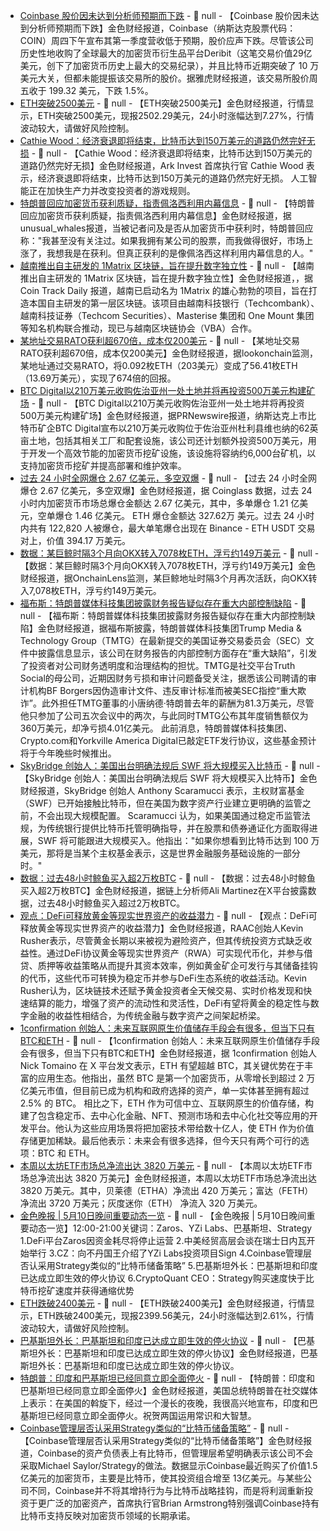 - [Coinbase 股价因未达到分析师预期而下跌](https://news.bitcoin.com/coinbase-shares-slide-after-missing-analyst-estimates/) - 📰 null - 【Coinbase 股价因未达到分析师预期而下跌】金色财经报道，Coinbase（纳斯达克股票代码：COIN）周四下午宣布其第一季度营收低于预期，股价应声下跌。尽管该公司历史性地收购了全球最大的加密货币衍生品平台Deribit（这笔交易价值29亿美元，创下了加密货币历史上最大的交易纪录），并且比特币近期突破了 10 万美元大关，但都未能提振该交易所的股价。据雅虎财经报道，该交易所股价周五收于 199.32 美元，下跌 1.5%。
- [ETH突破2500美元]() - 📰 null - 【ETH突破2500美元】金色财经报道，行情显示，ETH突破2500美元，现报2502.29美元，24小时涨幅达到7.27%，行情波动较大，请做好风险控制。
- [Cathie Wood：经济衰退即将结束，比特币达到150万美元的道路仍然完好无损](https://x.com/BTCTN/status/1921226745929199874) - 📰 null - 【Cathie Wood：经济衰退即将结束，比特币达到150万美元的道路仍然完好无损】金色财经报道，Ark Invest 首席执行官 Cathie Wood 表示，经济衰退即将结束，比特币达到150万美元的道路仍然完好无损。 人工智能正在加快生产力并改变投资者的游戏规则。
- [特朗普回应加密货币获利质疑，指责佩洛西利用内幕信息](https://x.com/unusual_whales/status/1921234022560366846) - 📰 null - 【特朗普回应加密货币获利质疑，指责佩洛西利用内幕信息】金色财经报道，据unusual_whales报道，当被记者问及是否从加密货币中获利时，特朗普回应称："我甚至没有关注过。如果我拥有某公司的股票，而我做得很好，市场上涨了，我想我是在获利。但真正获利的是像佩洛西这样利用内幕信息的人。"
- [越南推出自主研发的 1Matrix 区块链，旨在提升数字独立性]() - 📰 null - 【越南推出自主研发的 1Matrix 区块链，旨在提升数字独立性】金色财经报道，，据 Coin Track Daily 报道，越南已启动名为 1Matrix 的雄心勃勃的项目，旨在打造本国自主研发的第一层区块链。该项目由越南科技银行（Techcombank）、越南科技证券（Techcom Securities）、Masterise 集团和 One Mount 集团等知名机构联合推动，现已与越南区块链协会（VBA）合作。
- [某地址交易RATO获利超670倍，成本仅200美元](https://x.com/lookonchain/status/1921234308317970903) - 📰 null - 【某地址交易RATO获利超670倍，成本仅200美元】金色财经报道，据lookonchain监测，某地址通过交易RATO，将0.092枚ETH（203美元）变成了56.41枚ETH（13.69万美元），实现了674倍的回报。
- [BTC Digital以210万美元收购佐治亚州一处土地并将再投资500万美元构建矿场](https://www.prnewswire.com/news-releases/btc-digital-ltd-announces-successful-acquisition-of-62-acre-property-in-vienna-dooly-county-georgia-for-cryptocurrency-mining-expansion-302445906.html) - 📰 null - 【BTC Digital以210万美元收购佐治亚州一处土地并将再投资500万美元构建矿场】金色财经报道，据PRNewswire报道，纳斯达克上市比特币矿企BTC Digital宣布以210万美元收购位于佐治亚州杜利县维也纳的62英亩土地，包括其相关工厂和配套设施，该公司还计划额外投资500万美元，用于开发一个高效节能的加密货币挖矿设施，该设施将容纳约6,000台矿机，以支持加密货币挖矿并提高部署和维护效率。
- [过去 24 小时全网爆仓 2.67 亿美元，多空双爆](https://www.coinglass.com/zh/LiquidationData) - 📰 null - 【过去 24 小时全网爆仓 2.67 亿美元，多空双爆】金色财经报道，据 Coinglass 数据，过去 24 小时内加密货币市场总爆仓金额达 2.67 亿美元，其中，多单爆仓 1.21 亿美元，空单爆仓 1.46 亿美元。 
ETH 爆仓金额达 327.62万 美元。过去 24 小时内共有 122,820 人被爆仓，最大单笔爆仓出现在 Binance - ETH USDT  交易对上，价值 394.17 万美元。
- [数据：某巨鲸时隔3个月向OKX转入7078枚ETH，浮亏约149万美元](https://x.com/OnchainLens/status/1921220267445284894) - 📰 null - 【数据：某巨鲸时隔3个月向OKX转入7078枚ETH，浮亏约149万美元】金色财经报道，据OnchainLens监测，某巨鲸地址时隔3个月再次活跃，向OKX转入7,078枚ETH，浮亏约149万美元。
- [福布斯：特朗普媒体科技集团披露财务报告疑似存在重大内部控制缺陷](https://www.forbes.com/sites/zacheverson/2025/05/10/trump-media-truth-social-donald-material-weakness-sec-filing/) - 📰 null - 【福布斯：特朗普媒体科技集团披露财务报告疑似存在重大内部控制缺陷】金色财经报道，据福布斯披露，特朗普媒体科技集团Trump Media & Technology Group（TMTG）在最新提交的美国证券交易委员会（SEC）文件中披露信息显示，该公司在财务报告的内部控制方面存在“重大缺陷”，引发了投资者对公司财务透明度和治理结构的担忧。TMTG是社交平台Truth Social的母公司，近期因财务亏损和审计问题备受关注，据悉该公司聘请的审计机构BF Borgers因伪造审计文件、违反审计标准而被美SEC指控“重大欺诈”。此外担任TMTG董事的小唐纳德·特朗普去年的薪酬为81.3万美元，尽管他只参加了公司五次会议中的两次，与此同时TMTG公布其年度销售额仅为360万美元，却净亏损4.01亿美元。 
此前消息，特朗普媒体科技集团、Crypto.com和Yorkville America Digital已敲定ETF发行协议，这些基金预计将于今年晚些时候推出。
- [SkyBridge 创始人：美国出台明确法规后 SWF 将大规模买入比特币](https://cointelegraph.com/news/bitcoin-buying-sovereign-wealth-funds-united-states-legislation-anthony-scaramucci) - 📰 null - 【SkyBridge 创始人：美国出台明确法规后 SWF 将大规模买入比特币】金色财经报道，SkyBridge 创始人 Anthony Scaramucci 表示，主权财富基金（SWF）已开始接触比特币，但在美国为数字资产行业建立更明确的监管之前，不会出现大规模配置。 
Scaramucci 认为，如果美国通过稳定币监管法规，为传统银行提供比特币托管明确指导，并在股票和债券通证化方面取得进展，SWF 将可能跟进大规模买入。他指出："如果你想看到比特币达到 100 万美元，那将是当某个主权基金表示，这是世界金融服务基础设施的一部分时。"
- [数据：过去48小时鲸鱼买入超2万枚BTC]() - 📰 null - 【数据：过去48小时鲸鱼买入超2万枚BTC】金色财经报道，据链上分析师Ali Martinez在X平台披露数据，过去48小时鲸鱼买入超过2万枚BTC。
- [观点：DeFi可释放黄金等现实世界资产的收益潜力](https://cointelegraph.com/news/in-volatile-markets-rwas-like-gold-are-a-lifeline) - 📰 null - 【观点：DeFi可释放黄金等现实世界资产的收益潜力】金色财经报道，RAAC创始人Kevin Rusher表示，尽管黄金长期以来被视为避险资产，但其传统投资方式缺乏收益性。通过DeFi协议黄金等现实世界资产（RWA）可实现代币化，并参与借贷、质押等收益策略从而提升其资本效率，例如黄金矿企可发行与其储备挂钩的代币，这些代币可转换为稳定币并参与DeFi生态系统的收益活动。Kevin Rusher认为，区块链技术还赋予黄金投资者全天候交易、实时价格发现和快速结算的能力，增强了资产的流动性和灵活性，DeFi有望将黄金的稳定性与数字金融的收益性相结合，为传统金融与数字资产之间架起桥梁。
- [1confirmation 创始人：未来互联网原生价值储存手段会有很多，但当下只有BTC和ETH](https://x.com/NTmoney/status/1921188928893419687) - 📰 null - 【1confirmation 创始人：未来互联网原生价值储存手段会有很多，但当下只有BTC和ETH】金色财经报道，据 1confirmation 创始人 Nick Tomaino 在 X 平台发文表示，ETH 有望超越 BTC，其关键优势在于丰富的应用生态。他指出，虽然 BTC 是第一个加密货币，从零增长到超过 2 万亿美元市值，但目前已成为机构和政府选择的资产，单一实体甚至拥有超过 2.5% 的 BTC。 
相比之下，ETH 作为可信中立、互联网原生的价值存储，构建了包含稳定币、去中心化金融、NFT、预测市场和去中心化社交等应用的开发平台。他认为这些应用场景将把加密技术带给数十亿人，使 ETH 作为价值存储更加稀缺。最后他表示：未来会有很多选择，但今天只有两个可行的选项：BTC 和 ETH。
- [本周以太坊ETF市场总净流出达 3820 万美元]() - 📰 null - 【本周以太坊ETF市场总净流出达 3820 万美元】金色财经报道，本周以太坊ETF市场总净流出达 3820 万美元。其中，贝莱德（ETHA）净流出 420 万美元；富达（FETH）净流出 3720 万美元；灰度迷你（ETH） 净流入 320 万美元。
- [金色晚报 | 5月10日晚间重要动态一览]() - 📰 null - 【金色晚报 | 5月10日晚间重要动态一览】12:00-21:00关键词：Zaros、YZi Labs、巴基斯坦、Strategy 
1.DeFi平台Zaros因资金耗尽将停止运营 
2.中美经贸高层会谈在瑞士日内瓦开始举行 
3.CZ：向不丹国王介绍了YZi Labs投资项目Sign 
4.Coinbase管理层否认采用Strategy类似的“比特币储备策略” 
5.巴基斯坦外长：巴基斯坦和印度已达成立即生效的停火协议 
6.CryptoQuant CEO：Strategy购买速度快于比特币挖矿速度并获得通缩优势
- [ETH跌破2400美元]() - 📰 null - 【ETH跌破2400美元】金色财经报道，行情显示，ETH跌破2400美元，现报2399.56美元，24小时涨幅达到2.61%，行情波动较大，请做好风险控制。
- [巴基斯坦外长：巴基斯坦和印度已达成立即生效的停火协议]() - 📰 null - 【巴基斯坦外长：巴基斯坦和印度已达成立即生效的停火协议】金色财经报道，巴基斯坦外长：巴基斯坦和印度已达成立即生效的停火协议。
- [特朗普：印度和巴基斯坦已经同意立即全面停火]() - 📰 null - 【特朗普：印度和巴基斯坦已经同意立即全面停火】金色财经报道，美国总统特朗普在社交媒体上表示：在美国的斡旋下，经过一个漫长的夜晚，我很高兴地宣布，印度和巴基斯坦已经同意立即全面停火。祝贺两国运用常识和大智慧。
- [Coinbase管理层否认采用Strategy类似的“比特币储备策略”](https://www.coindesk.com/news-analysis/2025/05/09/analysis-coinbase-is-buying-bitcoin-just-don-t-call-it-a-treasury-strategy) - 📰 null - 【Coinbase管理层否认采用Strategy类似的“比特币储备策略”】金色财经报道，Coinbase的资产负债表上有比特币，但管理层希望明确表示该公司不会采取Michael Saylor/Strategy的做法。数据显示Coinbase最近购买了价值1.5亿美元的加密货币，主要是比特币，使其投资组合增至 13亿美元。与某些公司不同，Coinbase并不将其增持行为与比特币战略挂钩，而是将利润重新投资于更广泛的加密资产，首席执行官Brian Armstrong特别强调Coinbase持有比特币支持反映对加密货币领域的长期承诺。
